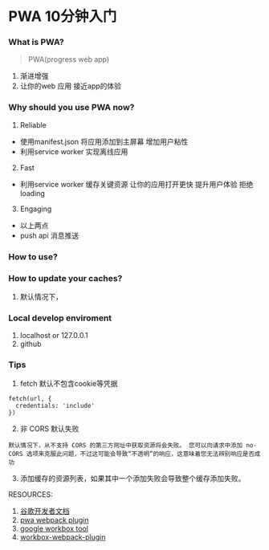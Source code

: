 # PWA 10分钟入门

### What is PWA?
> PWA(progress web app) 
1. 渐进增强
2. 让你的web 应用 接近app的体验

### Why should you use PWA now?
1. Reliable
  * 使用manifest.json 将应用添加到主屏幕 增加用户粘性
  * 利用service worker 实现离线应用
2. Fast
  * 利用service worker 缓存关键资源 让你的应用打开更快 提升用户体验 拒绝loading
3. Engaging
  * 以上两点
  * push api 消息推送

### How to use?

### How to update your caches?
1. 默认情况下，

### Local develop enviroment
1. localhost or 127.0.0.1
2. github

### Tips
1. fetch 默认不包含cookie等凭据
```
fetch(url, {
  credentials: 'include'
})
```
2. 非 CORS 默认失败
```
默认情况下，从不支持 CORS 的第三方网址中获取资源将会失败。 您可以向请求中添加 no-CORS 选项来克服此问题，不过这可能会导致“不透明”的响应，这意味着您无法辨别响应是否成功
```
3. 添加缓存的资源列表，如果其中一个添加失败会导致整个缓存添加失败。


RESOURCES:
1. [谷歌开发者文档](https://developers.google.com/web/fundamentals/primers/service-workers/lifecycle)
2. [pwa webpack plugin](https://github.com/NekR/offline-plugin/blob/HEAD/docs/options.md)
3. [google workbox tool](https://developers.google.com/web/tools/workbox/)
4. [workbox-webpack-plugin](https://www.npmjs.com/package/workbox-webpack-plugin)